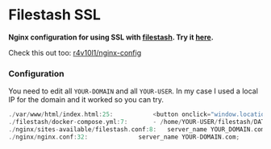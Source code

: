 # Filestash SSL
**Nginx configuration for using SSL with [filestash](https://www.filestash.app/). Try it [here](https://r4v10l1.github.io/filestash-ssl/var/www/html/).**

Check this out too: [r4v10l1/nginx-config](https://github.com/r4v10l1/nginx-config)

### Configuration
You need to edit all `YOUR-DOMAIN` and all `YOUR-USER`. In my case I used a local IP for the domain and it worked so you can try.
```c
./var/www/html/index.html:25:			<button onclick="window.location='https://YOUR-DOMAIN.com/'">Go to filestash</button>
./filestash/docker-compose.yml:7:		- /home/YOUR-USER/filestash/DATA:/app/data/state
./nginx/sites-available/filestash.conf:8:	server_name YOUR_DOMAIN.com;
./nginx/nginx.conf:32:				server_name YOUR-DOMAIN.com;
```
